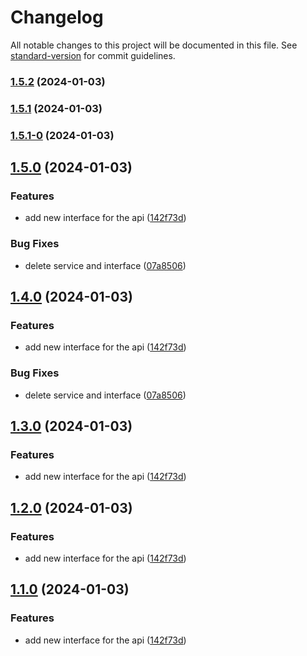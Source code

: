 # Changelog

All notable changes to this project will be documented in this file. See [standard-version](https://github.com/conventional-changelog/standard-version) for commit guidelines.

### [1.5.2](https://github.com/paci1828/ConventionalCommitsTest/compare/v1.5.1...v1.5.2) (2024-01-03)

### [1.5.1](https://github.com/paci1828/ConventionalCommitsTest/compare/v1.5.1-0...v1.5.1) (2024-01-03)

### [1.5.1-0](https://github.com/paci1828/ConventionalCommitsTest/compare/v1.5.0...v1.5.1-0) (2024-01-03)

## [1.5.0](https://github.com/paci1828/ConventionalCommitsTest/compare/v1.4.14...v1.5.0) (2024-01-03)


### Features

* add new interface for the api ([142f73d](https://github.com/paci1828/ConventionalCommitsTest/commit/142f73dd08092563f16496497b5bbb45499923b3))


### Bug Fixes

* delete service and interface ([07a8506](https://github.com/paci1828/ConventionalCommitsTest/commit/07a8506550c46cda483cfe62f79973b5ad07a1d4))

## [1.4.0](https://github.com/paci1828/ConventionalCommitsTest/compare/v1.4.14...v1.4.0) (2024-01-03)


### Features

* add new interface for the api ([142f73d](https://github.com/paci1828/ConventionalCommitsTest/commit/142f73dd08092563f16496497b5bbb45499923b3))


### Bug Fixes

* delete service and interface ([07a8506](https://github.com/paci1828/ConventionalCommitsTest/commit/07a8506550c46cda483cfe62f79973b5ad07a1d4))

## [1.3.0](https://github.com/paci1828/ConventionalCommitsTest/compare/v1.4.14...v1.3.0) (2024-01-03)


### Features

* add new interface for the api ([142f73d](https://github.com/paci1828/ConventionalCommitsTest/commit/142f73dd08092563f16496497b5bbb45499923b3))

## [1.2.0](https://github.com/paci1828/ConventionalCommitsTest/compare/v1.4.14...v1.2.0) (2024-01-03)


### Features

* add new interface for the api ([142f73d](https://github.com/paci1828/ConventionalCommitsTest/commit/142f73dd08092563f16496497b5bbb45499923b3))

## [1.1.0](https://github.com/paci1828/ConventionalCommitsTest/compare/v1.4.14...v1.1.0) (2024-01-03)


### Features

* add new interface for the api ([142f73d](https://github.com/paci1828/ConventionalCommitsTest/commit/142f73dd08092563f16496497b5bbb45499923b3))
